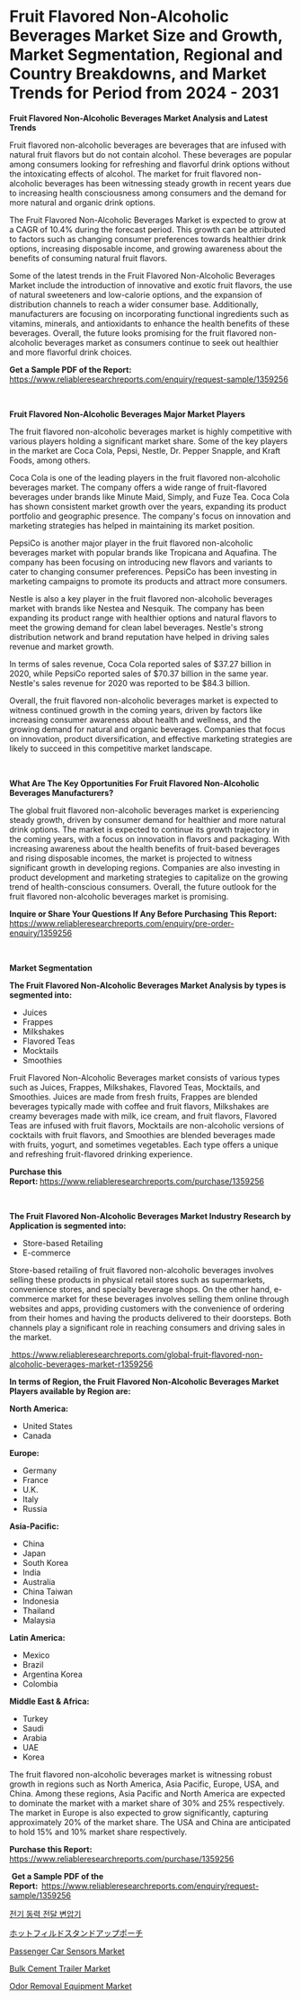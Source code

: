 <p><h1>Fruit Flavored Non-Alcoholic Beverages Market Size and Growth, Market Segmentation, Regional and Country Breakdowns, and Market Trends for Period from 2024 -  2031</h1></p><p><strong>Fruit Flavored Non-Alcoholic Beverages Market Analysis and Latest Trends</strong></p>
<p><p>Fruit flavored non-alcoholic beverages are beverages that are infused with natural fruit flavors but do not contain alcohol. These beverages are popular among consumers looking for refreshing and flavorful drink options without the intoxicating effects of alcohol. The market for fruit flavored non-alcoholic beverages has been witnessing steady growth in recent years due to increasing health consciousness among consumers and the demand for more natural and organic drink options.</p><p>The Fruit Flavored Non-Alcoholic Beverages Market is expected to grow at a CAGR of 10.4% during the forecast period. This growth can be attributed to factors such as changing consumer preferences towards healthier drink options, increasing disposable income, and growing awareness about the benefits of consuming natural fruit flavors. </p><p>Some of the latest trends in the Fruit Flavored Non-Alcoholic Beverages Market include the introduction of innovative and exotic fruit flavors, the use of natural sweeteners and low-calorie options, and the expansion of distribution channels to reach a wider consumer base. Additionally, manufacturers are focusing on incorporating functional ingredients such as vitamins, minerals, and antioxidants to enhance the health benefits of these beverages. Overall, the future looks promising for the fruit flavored non-alcoholic beverages market as consumers continue to seek out healthier and more flavorful drink choices.</p></p>
<p><strong>Get a Sample PDF of the Report:&nbsp;</strong> <a href="https://www.reliableresearchreports.com/enquiry/request-sample/1359256">https://www.reliableresearchreports.com/enquiry/request-sample/1359256</a></p>
<p>&nbsp;</p>
<p><strong>Fruit Flavored Non-Alcoholic Beverages Major Market Players</strong></p>
<p><p>The fruit flavored non-alcoholic beverages market is highly competitive with various players holding a significant market share. Some of the key players in the market are Coca Cola, Pepsi, Nestle, Dr. Pepper Snapple, and Kraft Foods, among others.</p><p>Coca Cola is one of the leading players in the fruit flavored non-alcoholic beverages market. The company offers a wide range of fruit-flavored beverages under brands like Minute Maid, Simply, and Fuze Tea. Coca Cola has shown consistent market growth over the years, expanding its product portfolio and geographic presence. The company's focus on innovation and marketing strategies has helped in maintaining its market position.</p><p>PepsiCo is another major player in the fruit flavored non-alcoholic beverages market with popular brands like Tropicana and Aquafina. The company has been focusing on introducing new flavors and variants to cater to changing consumer preferences. PepsiCo has been investing in marketing campaigns to promote its products and attract more consumers.</p><p>Nestle is also a key player in the fruit flavored non-alcoholic beverages market with brands like Nestea and Nesquik. The company has been expanding its product range with healthier options and natural flavors to meet the growing demand for clean label beverages. Nestle's strong distribution network and brand reputation have helped in driving sales revenue and market growth.</p><p>In terms of sales revenue, Coca Cola reported sales of $37.27 billion in 2020, while PepsiCo reported sales of $70.37 billion in the same year. Nestle's sales revenue for 2020 was reported to be $84.3 billion.</p><p>Overall, the fruit flavored non-alcoholic beverages market is expected to witness continued growth in the coming years, driven by factors like increasing consumer awareness about health and wellness, and the growing demand for natural and organic beverages. Companies that focus on innovation, product diversification, and effective marketing strategies are likely to succeed in this competitive market landscape.</p></p>
<p>&nbsp;</p>
<p><strong>What Are The Key Opportunities For Fruit Flavored Non-Alcoholic Beverages Manufacturers?</strong></p>
<p><p>The global fruit flavored non-alcoholic beverages market is experiencing steady growth, driven by consumer demand for healthier and more natural drink options. The market is expected to continue its growth trajectory in the coming years, with a focus on innovation in flavors and packaging. With increasing awareness about the health benefits of fruit-based beverages and rising disposable incomes, the market is projected to witness significant growth in developing regions. Companies are also investing in product development and marketing strategies to capitalize on the growing trend of health-conscious consumers. Overall, the future outlook for the fruit flavored non-alcoholic beverages market is promising.</p></p>
<p><strong>Inquire or Share Your Questions If Any Before Purchasing This Report:</strong> <a href="https://www.reliableresearchreports.com/enquiry/pre-order-enquiry/1359256">https://www.reliableresearchreports.com/enquiry/pre-order-enquiry/1359256</a></p>
<p>&nbsp;</p>
<p><strong>Market Segmentation</strong></p>
<p><strong>The Fruit Flavored Non-Alcoholic Beverages Market Analysis by types is segmented into:</strong></p>
<p><ul><li>Juices</li><li>Frappes</li><li>Milkshakes</li><li>Flavored Teas</li><li>Mocktails</li><li>Smoothies</li></ul></p>
<p><p>Fruit Flavored Non-Alcoholic Beverages market consists of various types such as Juices, Frappes, Milkshakes, Flavored Teas, Mocktails, and Smoothies. Juices are made from fresh fruits, Frappes are blended beverages typically made with coffee and fruit flavors, Milkshakes are creamy beverages made with milk, ice cream, and fruit flavors, Flavored Teas are infused with fruit flavors, Mocktails are non-alcoholic versions of cocktails with fruit flavors, and Smoothies are blended beverages made with fruits, yogurt, and sometimes vegetables. Each type offers a unique and refreshing fruit-flavored drinking experience.</p></p>
<p><strong>Purchase this Report:&nbsp;</strong><a href="https://www.reliableresearchreports.com/purchase/1359256">https://www.reliableresearchreports.com/purchase/1359256</a></p>
<p>&nbsp;</p>
<p><strong>The Fruit Flavored Non-Alcoholic Beverages Market Industry Research by Application is segmented into:</strong></p>
<p><ul><li>Store-based Retailing</li><li>E-commerce</li></ul></p>
<p><p>Store-based retailing of fruit flavored non-alcoholic beverages involves selling these products in physical retail stores such as supermarkets, convenience stores, and specialty beverage shops. On the other hand, e-commerce market for these beverages involves selling them online through websites and apps, providing customers with the convenience of ordering from their homes and having the products delivered to their doorsteps. Both channels play a significant role in reaching consumers and driving sales in the market.</p></p>
<p><a href="https://www.reliableresearchreports.com/global-fruit-flavored-non-alcoholic-beverages-market-r1359256">&nbsp;https://www.reliableresearchreports.com/global-fruit-flavored-non-alcoholic-beverages-market-r1359256</a></p>
<p><strong>In terms of Region, the Fruit Flavored Non-Alcoholic Beverages Market Players available by Region are:</strong></p>
<p>
    <p> <strong> North America: </strong>
        <ul>
            <li>United States</li>
            <li>Canada</li>
        </ul>
        </p> 
    <p> <strong> Europe: </strong>
        <ul>
            <li>Germany</li>
            <li>France</li>
            <li>U.K.</li>
            <li>Italy</li>
            <li>Russia</li>
        </ul>
        </p> 
    <p> <strong> Asia-Pacific: </strong>
        <ul>
            <li>China</li>
            <li>Japan</li>
            <li>South Korea</li>
            <li>India</li>
            <li>Australia</li>
            <li>China Taiwan</li>
            <li>Indonesia</li>
            <li>Thailand</li>
            <li>Malaysia</li>
        </ul>
        </p> 
    <p> <strong> Latin America: </strong>
        <ul>
            <li>Mexico</li>
            <li>Brazil</li>
            <li>Argentina Korea</li>
            <li>Colombia</li>
        </ul>
        </p> 
    <p> <strong> Middle East & Africa: </strong>
        <ul>
            <li>Turkey</li>
            <li>Saudi</li>
            <li>Arabia</li>
            <li>UAE</li>
            <li>Korea</li>
        </ul>
    </p>
    </p>
<p><p>The fruit flavored non-alcoholic beverages market is witnessing robust growth in regions such as North America, Asia Pacific, Europe, USA, and China. Among these regions, Asia Pacific and North America are expected to dominate the market with a market share of 30% and 25% respectively. The market in Europe is also expected to grow significantly, capturing approximately 20% of the market share. The USA and China are anticipated to hold 15% and 10% market share respectively.</p></p>
<p><strong>Purchase this Report: </strong><a href="https://www.reliableresearchreports.com/purchase/1359256">https://www.reliableresearchreports.com/purchase/1359256</a></p>
<p>&nbsp;<strong>Get a Sample PDF of the Report:&nbsp;&nbsp;</strong><a href="https://www.reliableresearchreports.com/enquiry/request-sample/1359256">https://www.reliableresearchreports.com/enquiry/request-sample/1359256</a></p>
<p><strong></strong></p>
<p><p><a href="https://medium.com/@gustavorn8776/%EC%A0%84%EA%B8%B0-%EC%A0%84%EB%A0%A5-%EC%86%A1%EC%A0%84-%EB%B3%80%EC%95%95%EA%B8%B0-%EC%8B%9C%EC%9E%A5-%EC%A7%80%ED%91%9C-%ED%95%B4%EB%8F%85-%EC%8B%9C%EC%9E%A5-%EC%A0%90%EC%9C%A0%EC%9C%A8-%ED%8A%B8%EB%A0%8C%EB%93%9C-%EB%B0%8F-%EC%84%B1%EC%9E%A5-%ED%8C%A8%ED%84%B4-eaf98b87607f">전기 동력 전달 변압기</a></p><p><a href="https://github.com/ReganWisoky2023/Market-Research-Report-List-1/blob/main/349267389149.md">ホットフィルドスタンドアップポーチ</a></p><p><a href="https://issuu.com/reportprime-2/docs/passenger-car-sensors-market-size-2030.pptx">Passenger Car Sensors Market</a></p><p><a href="https://www.linkedin.com/pulse/bulk-cement-trailer-market-furnishes-information-share-trends-fbtme">Bulk Cement Trailer Market</a></p><p><a href="https://www.linkedin.com/pulse/odor-removal-equipment-market-size-outlook-forecast-2024-2031-qvkue">Odor Removal Equipment Market</a></p></p>